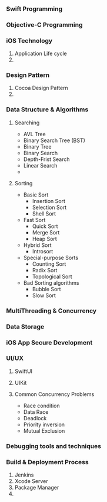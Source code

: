 
### Swift Programming

### Objective-C Programming

### iOS Technology 

1. Application Life cycle
2. 

### Design Pattern

1. Cocoa Design Pattern
2. 

### Data Structure & Algorithms

1. Searching
   - AVL Tree
   - Binary Search Tree (BST)
   - Binary Tree
   - Binary Search
   - Depth-Frist Search
   - Linear Search
   - 
  
3. Sorting
    - Basic Sort
        - Insertion Sort
        - Selection Sort
        - Shell Sort
    - Fast Sort
        - Quick Sort
        - Merge Sort
        - Heap Sort
    - Hybrid Sort
        - Introsort
    - Special-purpose Sorts
        - Counting Sort
        - Radix Sort
        - Topological Sort
    - Bad Sorting algorithms
        - Bubble Sort
        - Slow Sort


### MultiThreading & Concurrency 

### Data Storage

### iOS App Secure Development


### UI/UX 

1. SwiftUI
2. UIKit

1. Common Concurrency Problems
    - Race condition
    - Data Race
    - Deadlock
    - Priority inversion
    - Mutual Exclusion

### Debugging tools and techniques 

### Build & Deployment Process

1. Jenkins
2. Xcode Server
3. Package Manager
4. 




